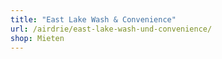 ```yaml
---
title: "East Lake Wash & Convenience"
url: /airdrie/east-lake-wash-und-convenience/
shop: Mieten
---
```

